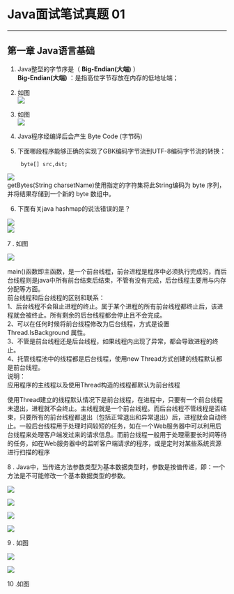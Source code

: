 # Java面试笔试真题 01
<hr>   
  
## 第一章 Java语言基础
1. Java整型的字节序是（ **Big-Endian(大端)** ）  
	**Big-Endian(大端)** ：是指高位字节存放在内存的低地址端；  

2. 如图  
![](https://i.imgur.com/kH8lDJF.jpg)  

3. 如图  
![](https://i.imgur.com/TMey3s8.jpg)  

4. Java程序经编译后会产生 Byte Code (字节码)  

5. 下面哪段程序能够正确的实现了GBK编码字节流到UTF-8编码字节流的转换：   

		byte[] src,dst;
![](https://i.imgur.com/jAp0Qmm.jpg)  
getBytes(String charsetName)使用指定的字符集将此String编码为 byte 序列，并将结果存储到一个新的 byte 数组中。

6. 下面有关java hashmap的说法错误的是？

![](https://i.imgur.com/l89t3Lq.jpg)  
![](https://i.imgur.com/dPTXSQN.jpg)  

7 . 如图

![](https://i.imgur.com/A8ueqCR.jpg)  

main()函数即主函数，是一个前台线程，前台进程是程序中必须执行完成的，而后台线程则是java中所有前台结束后结束，不管有没有完成，后台线程主要用与内存分配等方面。                                                                                           
前台线程和后台线程的区别和联系：  
1、后台线程不会阻止进程的终止。属于某个进程的所有前台线程都终止后，该进程就会被终止。所有剩余的后台线程都会停止且不会完成。  
2、可以在任何时候将前台线程修改为后台线程，方式是设置Thread.IsBackground 属性。  
3、不管是前台线程还是后台线程，如果线程内出现了异常，都会导致进程的终止。  
4、托管线程池中的线程都是后台线程，使用new Thread方式创建的线程默认都是前台线程。  
说明：     
应用程序的主线程以及使用Thread构造的线程都默认为前台线程  
  
使用Thread建立的线程默认情况下是前台线程，在进程中，只要有一个前台线程未退出，进程就不会终止。主线程就是一个前台线程。而后台线程不管线程是否结束，只要所有的前台线程都退出（包括正常退出和异常退出）后，进程就会自动终止。一般后台线程用于处理时间较短的任务，如在一个Web服务器中可以利用后台线程来处理客户端发过来的请求信息。而前台线程一般用于处理需要长时间等待的任务，如在Web服务器中的监听客户端请求的程序，或是定时对某些系统资源进行扫描的程序  

8 . Java中，当传递方法参数类型为基本数据类型时，参数是按值传递，即：一个方法是不可能修改一个基本数据类型的参数。  
  
![](https://i.imgur.com/kmpP8p9.jpg)  
  
![](https://i.imgur.com/bFcMiXS.jpg)  
  
![](https://i.imgur.com/2btByIS.jpg)  
  
![](https://i.imgur.com/A98nfOc.jpg)  
  
9 . 如图
   
![](https://i.imgur.com/yCRxd4u.jpg)  
  
![](https://i.imgur.com/mIalKUj.jpg)  
  
10 .如图  
  
